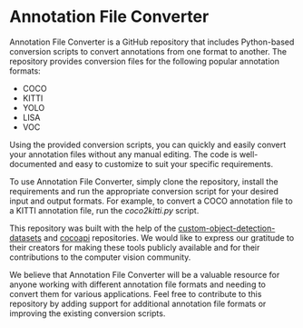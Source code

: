 # Annotation File Converter
Annotation File Converter is a GitHub repository that includes Python-based conversion scripts to convert annotations from one format to another. The repository provides conversion files for the following popular annotation formats:

* COCO
* KITTI
* YOLO
* LISA
* VOC

Using the provided conversion scripts, you can quickly and easily convert your annotation files without any manual editing. The code is well-documented and easy to customize to suit your specific requirements.

To use Annotation File Converter, simply clone the repository, install the requirements and run the appropriate conversion script for your desired input and output formats. For example, to convert a COCO annotation file to a KITTI annotation file, run the *coco2kitti.py* script.

This repository was built with the help of the [custom-object-detection-datasets](https://github.com/howl0893/custom-object-detection-datasets) and [cocoapi](https://github.com/cocodataset/cocoapi) repositories. We would like to express our gratitude to their creators for making these tools publicly available and for their contributions to the computer vision community.

We believe that Annotation File Converter will be a valuable resource for anyone working with different annotation file formats and needing to convert them for various applications. Feel free to contribute to this repository by adding support for additional annotation file formats or improving the existing conversion scripts.
